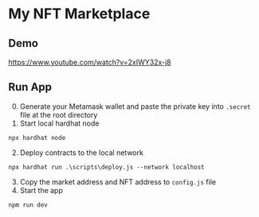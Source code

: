 # My NFT Marketplace

## Demo
https://www.youtube.com/watch?v=2xIWY32x-j8

## Run App
0. Generate your Metamask wallet and paste the private key into `.secret` file at the root directory
1. Start local hardhat node

```shell
npx hardhat node
```

2. Deploy contracts to the local network

```shell
npx hardhat run .\scripts\deploy.js --network localhost
```

3. Copy the market address and NFT address to `config.js` file
4. Start the app

```
npm run dev
```

